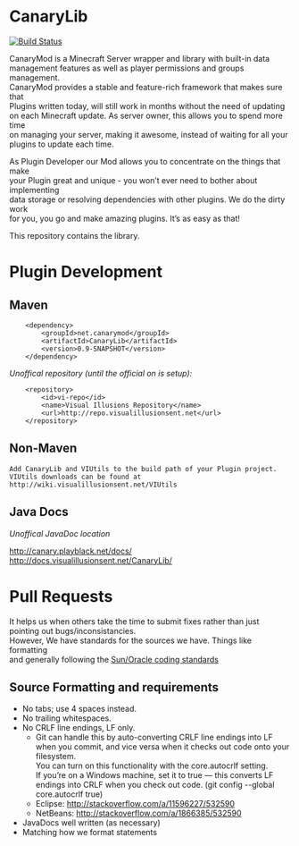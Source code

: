 CanaryLib
=========

[![Build Status](http://build.canarymod.net/job/CanaryLib/badge/icon)](http://build.canarymod.net/job/CanaryLib/)  

CanaryMod is a Minecraft Server wrapper and library with built-in data  
management features as well as player permissions and groups management.  
CanaryMod provides a stable and feature-rich framework that makes sure that  
Plugins written today, will still work in months without the need of updating  
on each Minecraft update. As server owner, this allows you to spend more time  
on managing your server, making it awesome, instead of waiting for all your  
plugins to update each time.  
  
As Plugin Developer our Mod allows you to concentrate on the things that make  
your Plugin great and unique - you won’t ever need to bother about implementing  
data storage or resolving dependencies with other plugins. We do the dirty work  
for you, you go and make amazing plugins. It’s as easy as that!  
  
This repository contains the library.  

Plugin Development
=============

Maven
------------- 
    
        <dependency>  
            <groupId>net.canarymod</groupId>  
            <artifactId>CanaryLib</artifactId>  
            <version>0.9-SNAPSHOT</version>  
        </dependency>  
    
	
*Unoffical repository (until the official on is setup):*

        <repository>
            <id>vi-repo</id>
            <name>Visual Illusions Repository</name>
            <url>http://repo.visualillusionsent.net</url>
        </repository>

	
Non-Maven
------------- 

    Add CanaryLib and VIUtils to the build path of your Plugin project. 
    VIUtils downloads can be found at http://wiki.visualillusionsent.net/VIUtils  
    
Java Docs
-------------

*Unoffical JavaDoc location*

http://canary.playblack.net/docs/  
http://docs.visualillusionsent.net/CanaryLib/  

Pull Requests
=============

It helps us when others take the time to submit fixes rather than just pointing out bugs/inconsistancies.  
However, We have standards for the sources we have. Things like formatting  
and generally following the [Sun/Oracle coding standards](http://www.oracle.com/technetwork/java/javase/documentation/codeconvtoc-136057.html)  

Source Formatting and requirements
-------------

* No tabs; use 4 spaces instead.
* No trailing whitespaces.
* No CRLF line endings, LF only.
  * Git can handle this by auto-converting CRLF line endings into LF when you commit, and vice versa when it checks out code onto your filesystem.  
    You can turn on this functionality with the core.autocrlf setting.  
    If you’re on a Windows machine, set it to true — this converts LF endings into CRLF when you check out code. (git config --global core.autocrlf true)  
  * Eclipse: http://stackoverflow.com/a/11596227/532590
  * NetBeans: http://stackoverflow.com/a/1866385/532590
* JavaDocs well written (as necessary)
* Matching how we format statements